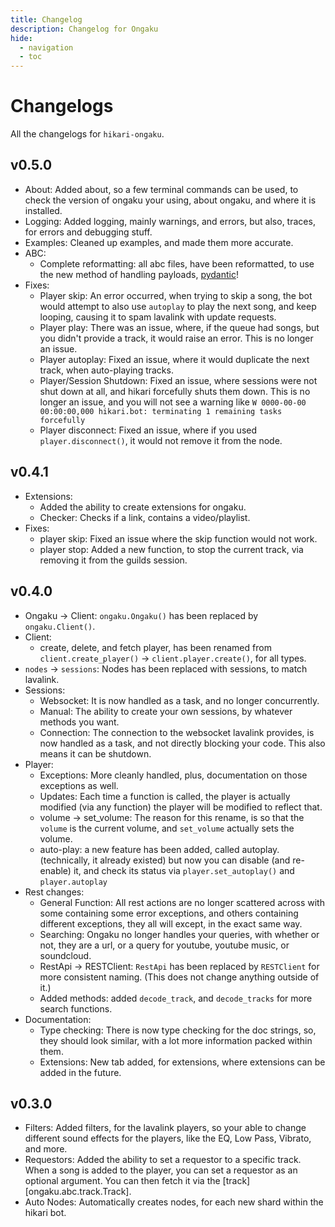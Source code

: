 ```yaml
---
title: Changelog
description: Changelog for Ongaku
hide:
  - navigation
  - toc
---
```


# Changelogs

All the changelogs for `hikari-ongaku`.

## **v0.5.0**

 - About: Added about, so a few terminal commands can be used, to check the version of ongaku your using, about ongaku, and where it is installed.
 - Logging: Added logging, mainly warnings, and errors, but also, traces, for errors and debugging stuff.
 - Examples: Cleaned up examples, and made them more accurate.
 - ABC:
    - Complete reformatting: all abc files, have been reformatted, to use the new method of handling payloads, [pydantic](https://docs.pydantic.dev/)!
 - Fixes:
    - Player skip: An error occurred, when trying to skip a song, the bot would attempt to also use `autoplay` to play the next song, and keep looping, causing it to spam lavalink with update requests.
    - Player play: There was an issue, where, if the queue had songs, but you didn't provide a track, it would raise an error. This is no longer an issue.
    - Player autoplay: Fixed an issue, where it would duplicate the next track, when auto-playing tracks.
    - Player/Session Shutdown: Fixed an issue, where sessions were not shut down at all, and hikari forcefully shuts them down. This is no longer an issue, and you will not see a warning like `W 0000-00-00 00:00:00,000 hikari.bot: terminating 1 remaining tasks forcefully`
    - Player disconnect: Fixed an issue, where if you used `player.disconnect()`, it would not remove it from the node.

## **v0.4.1**
 - Extensions:
   - Added the ability to create extensions for ongaku.
   - Checker: Checks if a link, contains a video/playlist.
 - Fixes:
   - player skip: Fixed an issue where the skip function would not work.
   - player stop: Added a new function, to stop the current track, via removing it from the guilds session.

## **v0.4.0**
 - Ongaku -> Client: `ongaku.Ongaku()` has been replaced by `ongaku.Client()`.
 - Client:
    - create, delete, and fetch player, has been renamed from `client.create_player()` -> `client.player.create()`, for all types.
 - `nodes` -> `sessions`: Nodes has been replaced with sessions, to match lavalink.
 - Sessions:
    - Websocket: It is now handled as a task, and no longer concurrently.
    - Manual: The ability to create your own sessions, by whatever methods you want.
    - Connection: The connection to the websocket lavalink provides, is now handled as a task, and not directly blocking your code. This also means it can be shutdown.
 - Player:
    - Exceptions: More cleanly handled, plus, documentation on those exceptions as well.
    - Updates: Each time a function is called, the player is actually modified (via any function) the player will be modified to reflect that.
    - volume -> set_volume: The reason for this rename, is so that the `volume` is the current volume, and `set_volume` actually sets the volume.
    - auto-play: a new feature has been added, called autoplay. (technically, it already existed) but now you can disable (and re-enable) it, and check its status via `player.set_autoplay()` and `player.autoplay`
 - Rest changes:
    - General Function: All rest actions are no longer scattered across with some containing some error exceptions, and others containing different exceptions, they all will except, in the exact same way.
    - Searching: Ongaku no longer handles your queries, with whether or not, they are a url, or a query for youtube, youtube music, or soundcloud.
    - RestApi -> RESTClient: `RestApi` has been replaced by `RESTClient` for more consistent naming. (This does not change anything outside of it.)
    - Added methods: added `decode_track`, and `decode_tracks` for more search functions.
 - Documentation:
    - Type checking: There is now type checking for the doc strings, so, they should look similar, with a lot more information packed within them.
    - Extensions: New tab added, for extensions, where extensions can be added in the future.

## **v0.3.0**
 - Filters: Added filters, for the lavalink players, so your able to change different sound effects for the players, like the EQ, Low Pass, Vibrato, and more.
 - Requestors: Added the ability to set a requestor to a specific track. When a song is added to the player, you can set a requestor as an optional argument. You can then fetch it via the [track][ongaku.abc.track.Track].
 - Auto Nodes: Automatically creates nodes, for each new shard within the hikari bot.